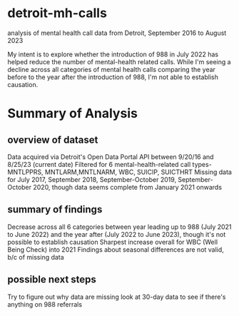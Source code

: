 # detroit-mh-calls
 analysis of mental health call data from Detroit, September 2016 to August 2023

My intent is to explore whether the introduction of 988 in July 2022 has helped reduce the number of mental-health related calls. While I'm seeing a decline across all categories of mental health calls comparing the year before to the year after the introduction of 988, I'm not able to establish causation.

# Summary of Analysis
## overview of dataset
Data acquired via Detroit's Open Data Portal API between 9/20/16 and 8/25/23 (current date)
Filtered for 6 mental-health-related call types- MNTLPPRS, MNTLARM,MNTLNARM, WBC, SUICIP, SUICTHRT
Missing data for July 2017, September 2018, September-October 2019, September-October 2020, though data seems complete from January 2021 onwards

## summary of findings
Decrease across all 6 categories between year leading up to 988 (July 2021 to June 2022) and the year after (July 2022 to June 2023), though it's not possible to establish causation
Sharpest increase overall for WBC (Well Being Check) into 2021
Findings about seasonal differences are not valid, b/c of missing data

## possible next steps
Try to figure out why data are missing
look at 30-day data to see if there's anything on 988 referrals

